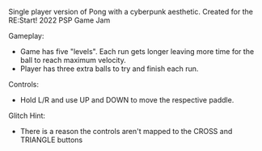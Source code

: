 Single player version of Pong with a cyberpunk aesthetic. Created for the RE:Start! 2022 PSP Game Jam


Gameplay:
- Game has five "levels". Each run gets longer leaving more time for the ball to reach maximum velocity.
- Player has three extra balls to try and finish each run.

Controls:
- Hold L/R and use UP and DOWN to move the respective paddle.


Glitch Hint:
- There is a reason the controls aren't mapped to the CROSS and TRIANGLE buttons
